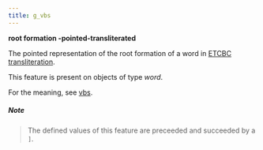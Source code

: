 ```yaml
---
title: g_vbs
---
```


**root formation -pointed-transliterated**


The pointed representation of the root formation of a word in
[ETCBC transliteration](https://shebanq.ancient-data.org/shebanq/static/docs/ETCBC4-transcription.pdf).

This feature is present on objects of type *word*.

For the meaning, see [vbs](vbs).

##### Note
> The defined values of this feature are preceeded and succeeded by a `]`.


